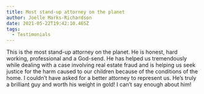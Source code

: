 ```yaml
---
title: Most stand-up attorney on the planet
author: Joelle Marks-Richardson
date: 2021-05-22T19:42:10.465Z
tags:
  - Testimonials
---
```

This is the most stand-up attorney on the planet. He is honest, hard working, professional and a God-send. He has helped us tremendously while dealing with a case involving real estate fraud and is helping us seek justice for the harm caused to our children because of the conditions of the home. I couldn’t have asked for a better attorney to represent us. He’s truly a brilliant guy and worth his weight in gold! I can’t say enough about him!